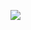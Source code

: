 ![](https://github.com/AnghelLeonard/Hibernate-SpringBoot/blob/master/HibernateSpringBootVersionedOptimisticLockingAndDettachedEntity/Version%20Optimistic%20Lock%20Detached%20Entity.png)

